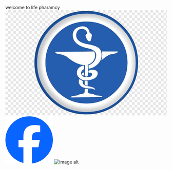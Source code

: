 welcome to life pharamcy
![image alt](images/logo.jpg)
![image alt](images/facebook.png)
![image alt]()

